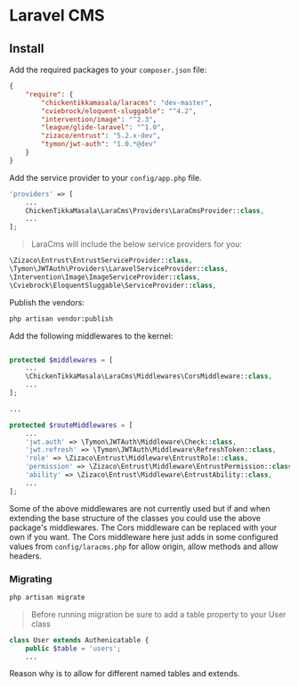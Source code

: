 # Laravel CMS

## Install

Add the required packages to your `composer.json` file:

```json
{
    "require": {
        "chickentikkamasala/laracms": "dev-master",
        "cviebrock/eloquent-sluggable": "^4.2",
        "intervention/image": "^2.3",
        "league/glide-laravel": "^1.0",
        "zizaco/entrust": "5.2.x-dev",
        "tymon/jwt-auth": "1.0.*@dev"
    }
}
```

Add the service provider to your `config/app.php` file.

```php
'providers' => [
    ...
    ChickenTikkaMasala\LaraCms\Providers\LaraCmsProvider::class,
    ...
];
```
> LaraCms will include the below service providers for you:

```php
\Zizaco\Entrust\EntrustServiceProvider::class,
\Tymon\JWTAuth\Providers\LaravelServiceProvider::class,
\Intervention\Image\ImageServiceProvider::class,
\Cviebrock\EloquentSluggable\ServiceProvider::class,
```

Publish the vendors:

```bash
php artisan vendor:publish
```

Add the following middlewares to the kernel:

```php

protected $middlewares = [
    ...
    \ChickenTikkaMasala\LaraCms\Middlewares\CorsMiddleware::class,
    ...
];

...

protected $routeMiddlewares = [
    ...
    'jwt.auth' => \Tymon\JWTAuth\Middleware\Check::class,
    'jwt.refresh' => \Tymon\JWTAuth\Middleware\RefreshToken::class,
    'role' => \Zizaco\Entrust\Middleware\EntrustRole::class,
    'permission' => \Zizaco\Entrust\Middleware\EntrustPermission::class,
    'ability' => \Zizaco\Entrust\Middleware\EntrustAbility::class,
    ...
];

```

Some of the above middlewares are not currently used but if and when extending the base structure of the classes you could use the above package's middlewares.
The Cors middleware can be replaced with your own if you want. The Cors middleware here just adds in some configured values from `config/laracms.php` for allow origin, allow methods and allow headers.

### Migrating
```bash
php artisan migrate
```
> Before running migration be sure to add a table property to your User class

```php
class User extends Authenicatable {
    public $table = 'users';
    ...
```

Reason why is to allow for different named tables and extends.



